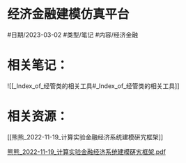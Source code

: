 # 经济金融建模仿真平台



#日期/2023-03-02 #类型/笔记 #内容/经济金融 




# 相关笔记：

![[_Index_of_经管类的相关工具#_Index_of_经管类的相关工具]]


# 相关资源：

[[熊熊_2022-11-19_计算实验金融经济系统建模硏宄框架]]

[熊熊_2022-11-19_计算实验金融经济系统建模硏宄框架.pdf](file:///Users/ethan/Documents/CoreFiles/ReadingsFile/经济与金融/【论坛、讲座】/熊熊_2022-11-19_计算实验金融经济系统建模硏宄框架.pdf)
